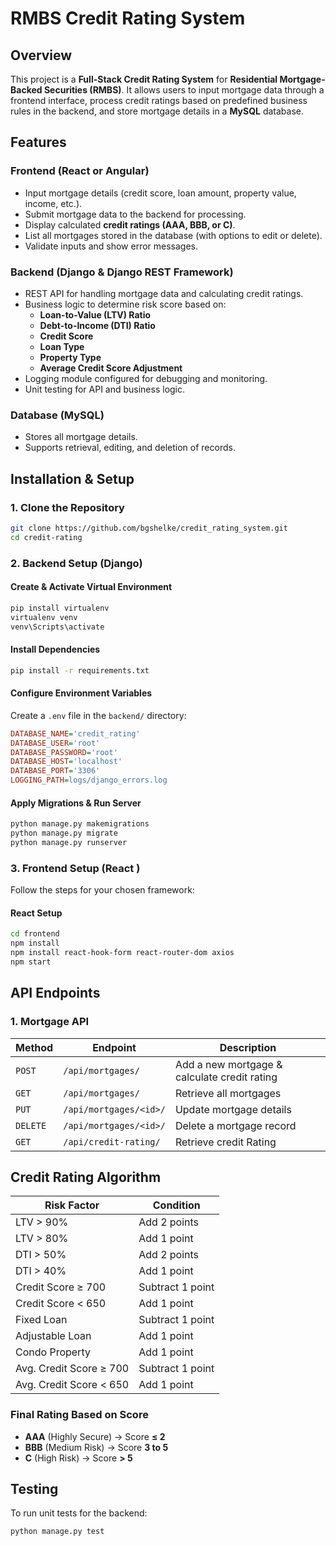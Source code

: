 # RMBS Credit Rating System

## Overview

This project is a **Full-Stack Credit Rating System** for **Residential Mortgage-Backed Securities (RMBS)**. It allows users to input mortgage data through a frontend interface, process credit ratings based on predefined business rules in the backend, and store mortgage details in a **MySQL** database.

## Features

### **Frontend (React or Angular)**

- Input mortgage details (credit score, loan amount, property value, income, etc.).
- Submit mortgage data to the backend for processing.
- Display calculated **credit ratings (AAA, BBB, or C)**.
- List all mortgages stored in the database (with options to edit or delete).
- Validate inputs and show error messages.

### **Backend (Django & Django REST Framework)**

- REST API for handling mortgage data and calculating credit ratings.
- Business logic to determine risk score based on:
  - **Loan-to-Value (LTV) Ratio**
  - **Debt-to-Income (DTI) Ratio**
  - **Credit Score**
  - **Loan Type**
  - **Property Type**
  - **Average Credit Score Adjustment**
- Logging module configured for debugging and monitoring.
- Unit testing for API and business logic.

### **Database (MySQL)**

- Stores all mortgage details.
- Supports retrieval, editing, and deletion of records.

## Installation & Setup

### **1. Clone the Repository**

```sh
git clone https://github.com/bgshelke/credit_rating_system.git
cd credit-rating
```

### **2. Backend Setup (Django)**

#### **Create & Activate Virtual Environment**

```sh
pip install virtualenv
virtualenv venv
venv\Scripts\activate

```

#### **Install Dependencies**

```sh
pip install -r requirements.txt
```

#### **Configure Environment Variables**

Create a `.env` file in the `backend/` directory:

```ini
DATABASE_NAME='credit_rating'
DATABASE_USER='root'
DATABASE_PASSWORD='root'
DATABASE_HOST='localhost'
DATABASE_PORT='3306'
LOGGING_PATH=logs/django_errors.log
```

#### **Apply Migrations & Run Server**

```sh
python manage.py makemigrations
python manage.py migrate
python manage.py runserver
```

### **3. Frontend Setup (React )**

Follow the steps for your chosen framework:

#### **React Setup**

```sh
cd frontend
npm install
npm install react-hook-form react-router-dom axios
npm start
```

## API Endpoints

### **1. Mortgage API**

| Method   | Endpoint               | Description                                  |
| -------- | ---------------------- | -------------------------------------------- |
| `POST`   | `/api/mortgages/`      | Add a new mortgage & calculate credit rating |
| `GET`    | `/api/mortgages/`      | Retrieve all mortgages                       |
| `PUT`    | `/api/mortgages/<id>/` | Update mortgage details                      |
| `DELETE` | `/api/mortgages/<id>/` | Delete a mortgage record                     |
| `GET`    | `/api/credit-rating/`  | Retrieve credit Rating                       |

## Credit Rating Algorithm

| **Risk Factor**         | **Condition**    |
| ----------------------- | ---------------- |
| LTV > 90%               | Add 2 points     |
| LTV > 80%               | Add 1 point      |
| DTI > 50%               | Add 2 points     |
| DTI > 40%               | Add 1 point      |
| Credit Score ≥ 700      | Subtract 1 point |
| Credit Score < 650      | Add 1 point      |
| Fixed Loan              | Subtract 1 point |
| Adjustable Loan         | Add 1 point      |
| Condo Property          | Add 1 point      |
| Avg. Credit Score ≥ 700 | Subtract 1 point |
| Avg. Credit Score < 650 | Add 1 point      |

### **Final Rating Based on Score**

- **AAA** (Highly Secure) → Score **≤ 2**
- **BBB** (Medium Risk) → Score **3 to 5**
- **C** (High Risk) → Score **> 5**

## Testing

To run unit tests for the backend:

```sh
python manage.py test
```
